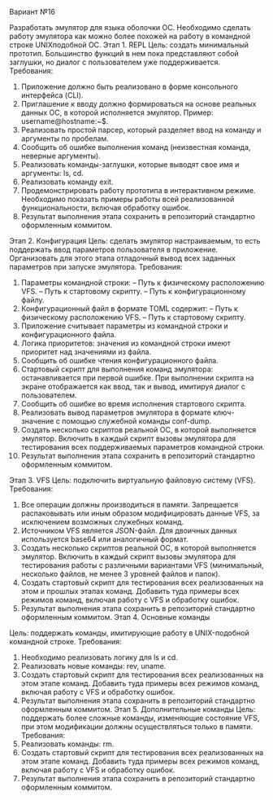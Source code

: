 Вариант №16 

Разработать эмулятор для языка оболочки ОС. Необходимо сделать работу
эмулятора как можно более похожей на работу в командной строке UNIXподобной ОС.
Этап 1. REPL
Цель: создать минимальный прототип. Большинство функций в нем пока
представляют собой заглушки, но диалог с пользователем уже поддерживается.
Требования:
1. Приложение должно быть реализовано в форме консольного интерфейса
(CLI).
2. Приглашение к вводу должно формироваться на основе реальных данных
ОС, в которой исполняется эмулятор. Пример: username@hostname:~$.
3. Реализовать простой парсер, который разделяет ввод на команду и
аргументы по пробелам.
4. Сообщить об ошибке выполнения команд (неизвестная команда, неверные
аргументы).
5. Реализовать команды-заглушки, которые выводят свое имя и аргументы: ls,
cd.
6. Реализовать команду exit.
7. Продемонстрировать работу прототипа в интерактивном режиме.
Необходимо показать примеры работы всей реализованной
функциональности, включая обработку ошибок.
8. Результат выполнения этапа сохранить в репозиторий стандартно
оформленным коммитом.

Этап 2. Конфигурация
Цель: сделать эмулятор настраиваемым, то есть поддержать ввод параметров
пользователя в приложение. Организовать для этого этапа отладочный вывод всех
заданных параметров при запуске эмулятора.
Требования:
1. Параметры командной строки:
– Путь к физическому расположению VFS.
– Путь к стартовому скрипту.
– Путь к конфигурационному файлу.
2. Конфигурационный файл в формате TOML содержит:
– Путь к физическому расположению VFS.
– Путь к стартовому скрипту.
3. Приложение считывает параметры из командной строки и
конфигурационного файла.
4. Логика приоритетов: значения из командной строки имеют приоритет над
значениями из файла.
5. Сообщить об ошибке чтения конфигурационного файла.
6. Стартовый скрипт для выполнения команд эмулятора: останавливается при
первой ошибке. При выполнении скрипта на экране отображается как ввод,
так и вывод, имитируя диалог с пользователем.
7. Сообщить об ошибке во время исполнения стартового скрипта.
8. Реализовать вывод параметров эмулятора в формате ключ-значение с
помощью служебной команды conf-dump.
9. Создать несколько скриптов реальной ОС, в которой выполняется эмулятор.
Включить в каждый скрипт вызовы эмулятора для тестирования всех
поддерживаемых параметров командной строки.
10. Результат выполнения этапа сохранить в репозиторий стандартно
оформленным коммитом.

Этап 3. VFS
Цель: подключить виртуальную файловую систему (VFS).
Требования:
1. Все операции должны производиться в памяти. Запрещается распаковывать
или иным образом модифицировать данные VFS, за исключением
возможных служебных команд.
2. Источником VFS является JSON-файл. Для двоичных данных используется
base64 или аналогичный формат.
3. Создать несколько скриптов реальной ОС, в которой выполняется эмулятор.
Включить в каждый скрипт вызовы эмулятора для тестирования работы c
различными вариантами VFS (минимальный, несколько файлов, не менее 3
уровней файлов и папок).
4. Создать стартовый скрипт для тестирования всех реализованных на этом и
прошлых этапах команд. Добавить туда примеры всех режимов команд,
включая работу с VFS и обработку ошибок.
5. Результат выполнения этапа сохранить в репозиторий стандартно
оформленным коммитом.
Этап 4. Основные команды

Цель: поддержать команды, имитирующие работу в UNIX-подобной
командной строке.
Требования:
1. Необходимо реализовать логику для ls и cd.
2. Реализовать новые команды: rev, uname.
3. Создать стартовый скрипт для тестирования всех реализованных на этом
этапе команд. Добавить туда примеры всех режимов команд, включая
работу с VFS и обработку ошибок.
4. Результат выполнения этапа сохранить в репозиторий стандартно
оформленным коммитом.
Этап 5. Дополнительные команды
Цель: поддержать более сложные команды, изменяющие состояние VFS, при
этом модификации должны осуществляться только в памяти.
Требования:
1. Реализовать команды: rm.
2. Создать стартовый скрипт для тестирования всех реализованных на этом
этапе команд. Добавить туда примеры всех режимов команд, включая
работу с VFS и обработку ошибок.
3. Результат выполнения этапа сохранить в репозиторий стандартно
оформленным коммитом.
